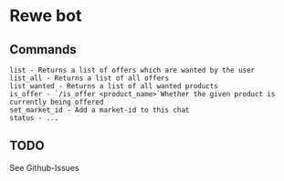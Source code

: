 # Rewe bot

## Commands
```
list - Returns a list of offers which are wanted by the user
list_all - Returns a list of all offers
list_wanted - Returns a list of all wanted products
is_offer - `/is_offer <product_name>`Whether the given product is currently being offered
set_market_id - Add a market-id to this chat
status - ...
```

## TODO
See Github-Issues
